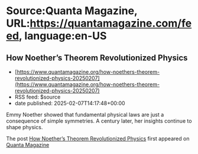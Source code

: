 # Source:Quanta Magazine, URL:https://quantamagazine.com/feed, language:en-US

## How Noether’s Theorem Revolutionized Physics
 - [https://www.quantamagazine.org/how-noethers-theorem-revolutionized-physics-20250207](https://www.quantamagazine.org/how-noethers-theorem-revolutionized-physics-20250207)
 - RSS feed: $source
 - date published: 2025-02-07T14:17:48+00:00

Emmy Noether showed that fundamental physical laws are just a consequence of simple symmetries. A century later, her insights continue to shape physics.            <p>The post <a href="https://www.quantamagazine.org/how-noethers-theorem-revolutionized-physics-20250207/" target="_blank">How Noether’s Theorem Revolutionized Physics</a> first appeared on <a href="https://www.quantamagazine.org" target="_blank">Quanta Magazine</a></p>

